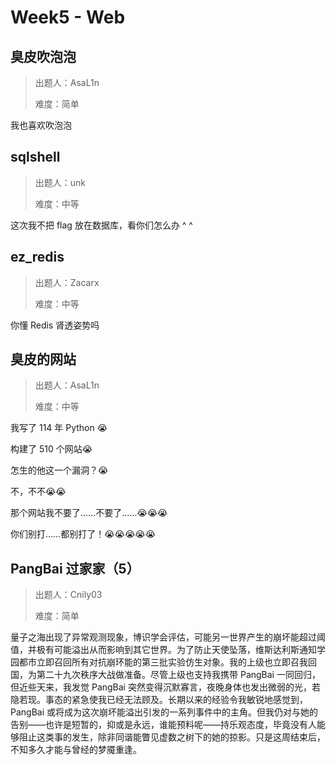 # Week5 - Web

## 臭皮吹泡泡

> 出题人：AsaL1n
>
> 难度：简单

我也喜欢吹泡泡

## sqlshell

> 出题人：unk
>
> 难度：中等

这次我不把 flag 放在数据库，看你们怎么办 ^ ^

## ez_redis

> 出题人：Zacarx
>
> 难度：中等

你懂 Redis 肾透姿势吗

## 臭皮的网站

> 出题人：AsaL1n
>
> 难度：中等

我写了 114 年 Python 😭

构建了 510 个网站😭

怎生的他这一个漏洞？😭

不，不不😭😭

那个网站我不要了……不要了……😭😭😭

你们别打……都别打了！😭😭😭😭😭

## PangBai 过家家（5）

> 出题人：Cnily03
>
> 难度：简单

量子之海出现了异常观测现象，博识学会评估，可能另一世界产生的崩坏能超过阈值，并极有可能溢出从而影响到其它世界。为了防止天使坠落，维斯达利斯通知学园都市立即召回所有对抗崩环能的第三批实验仿生对象。我的上级也立即召我回国，为第二十九次秩序大战做准备。尽管上级也支持我携带 PangBai 一同回归，但近些天来，我发觉 PangBai 突然变得沉默寡言，夜晚身体也发出微弱的光，若隐若现。事态的紧急使我已经无法顾及。长期以来的经验令我敏锐地感觉到，PangBai 或将成为这次崩坏能溢出引发的一系列事件中的主角。但我仍对与她的告别——也许是短暂的，抑或是永远，谁能预料呢——持乐观态度，毕竟没有人能够阻止这类事的发生，除非同谐能瞥见虚数之树下的她的掠影。只是这周结束后，不知多久才能与曾经的梦魇重逢。
